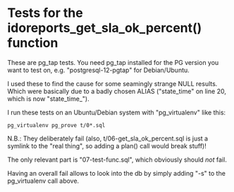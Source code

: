 Tests for the idoreports_get_sla_ok_percent() function
======================================================

These are pg_tap tests. You need pg_tap installed for the PG version you want to test on, e.g. "postgresql-12-pgtap" for Debian/Ubuntu. 

I used these to find the cause for some seamingly strange NULL results.
Which were basically due to a badly chosen ALIAS ("state_time" on line 20, which is now "state_time_").

I run these tests on an Ubuntu/Debian system with "pg_virtualenv" like this:

```
pg_virtualenv pg_prove t/0*.sql
```

N.B.: They deliberately fail (also, t/06-get_sla_ok_percent.sql is just a symlink to the "real thing", so adding a plan() call would break stuff)!

The only relevant part is "07-test-func.sql", which obviously should _not_ fail. 

Having an overall fail allows to look into the db by simply adding "-s" to the pg_virtualenv call above.

